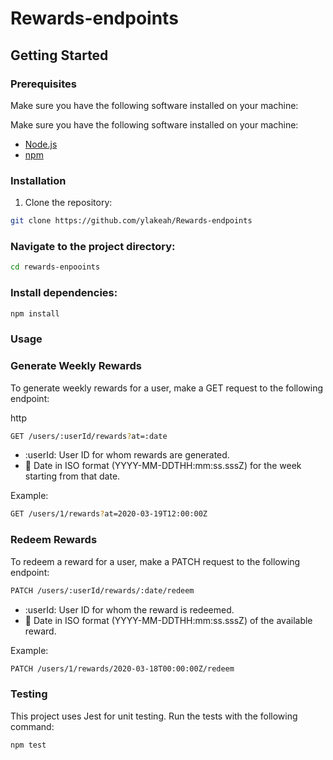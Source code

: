 # Rewards-endpoints

## Getting Started

### Prerequisites
Make sure you have the following software installed on your machine:

Make sure you have the following software installed on your machine:

- [Node.js](https://nodejs.org/)
- [npm](https://www.npmjs.com/)


### Installation

1. Clone the repository:

```bash
git clone https://github.com/ylakeah/Rewards-endpoints
```


### Navigate to the project directory:

```bash
cd rewards-enpooints
```
### Install dependencies:

```bash
npm install
```
### Usage
### Generate Weekly Rewards
To generate weekly rewards for a user, make a GET request to the following endpoint:

http
```bash
GET /users/:userId/rewards?at=:date
```
- :userId: User ID for whom rewards are generated.
- :date: Date in ISO format (YYYY-MM-DDTHH:mm:ss.sssZ) for the week starting from that date.

Example:

```bash
GET /users/1/rewards?at=2020-03-19T12:00:00Z
```

### Redeem Rewards
To redeem a reward for a user, make a PATCH request to the following endpoint:

```bash
PATCH /users/:userId/rewards/:date/redeem
```
- :userId: User ID for whom the reward is redeemed.
- :date: Date in ISO format (YYYY-MM-DDTHH:mm:ss.sssZ) of the available reward.

Example:

```bash
PATCH /users/1/rewards/2020-03-18T00:00:00Z/redeem
```


### Testing
This project uses Jest for unit testing. Run the tests with the following command:

```bash
npm test
```

